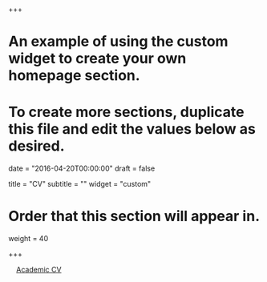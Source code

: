 +++
# An example of using the custom widget to create your own homepage section.
# To create more sections, duplicate this file and edit the values below as desired.

date = "2016-04-20T00:00:00"
draft = false

title = "CV"
subtitle = ""
widget = "custom"

# Order that this section will appear in.
weight = 40

+++

&nbsp;&nbsp;<i class="fa fa-file-pdf-o fa-2x" aria-hidden="true"></i>&nbsp;&nbsp;[Academic CV](https://github.com/andrewfowlie/website/raw/master/content/home/CV.pdf)
